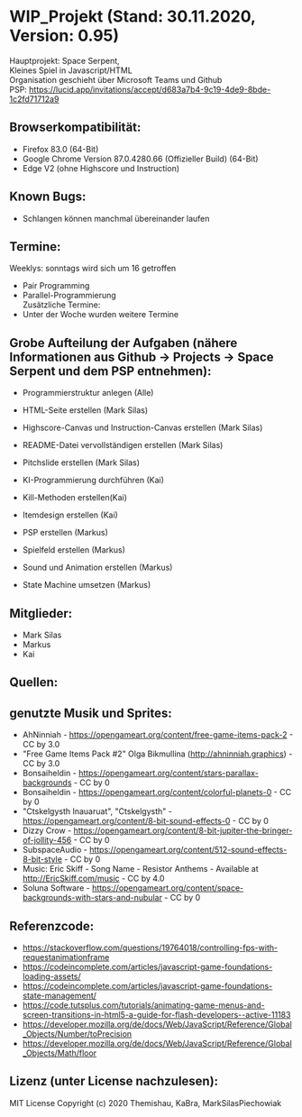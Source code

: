# WIP_Projekt (Stand: 30.11.2020, Version: 0.95)
Hauptprojekt: Space Serpent, <br/>
Kleines Spiel in Javascript/HTML <br/>
Organisation geschieht über Microsoft Teams und Github <br/>
PSP: https://lucid.app/invitations/accept/d683a7b4-9c19-4de9-8bde-1c2fd71712a9
<br/>

## Browserkompatibilität:
- Firefox 83.0 (64-Bit)
- Google Chrome Version 87.0.4280.66 (Offizieller Build) (64-Bit)
- Edge V2 (ohne Highscore und Instruction)



## Known Bugs:
- Schlangen können manchmal übereinander laufen




## Termine:
Weeklys: sonntags wird sich um 16 getroffen <br/>
- Pair Programming <br/>
- Parallel-Programmierung <br/>
Zusätzliche Termine: <br/>
- Unter der Woche wurden weitere Termine <br/>


## Grobe Aufteilung der Aufgaben (nähere Informationen aus Github -> Projects -> Space Serpent und dem PSP entnehmen): 
- Programmierstruktur anlegen (Alle)

- HTML-Seite erstellen (Mark Silas)
- Highscore-Canvas und Instruction-Canvas erstellen (Mark Silas)
- README-Datei vervollständigen erstellen (Mark Silas)
- Pitchslide erstellen (Mark Silas)

- KI-Programmierung durchführen (Kai)
- Kill-Methoden erstellen(Kai)
- Itemdesign erstellen (Kai) 

- PSP erstellen (Markus)
- Spielfeld erstellen (Markus)
- Sound und Animation erstellen (Markus)
- State Machine umsetzen (Markus)

## Mitglieder:
- Mark Silas
- Markus 
- Kai

## Quellen:
## genutzte Musik und Sprites:
- AhNinniah - https://opengameart.org/content/free-game-items-pack-2 - CC by 3.0
- "Free Game Items Pack #2" Olga Bikmullina (http://ahninniah.graphics) - CC by 3.0
- Bonsaiheldin - https://opengameart.org/content/stars-parallax-backgrounds - CC by 0
- Bonsaiheldin - https://opengameart.org/content/colorful-planets-0 - CC by 0
- "Ctskelgysth Inauaruat", "Ctskelgysth" - https://opengameart.org/content/8-bit-sound-effects-0 - CC by 0
- Dizzy Crow - https://opengameart.org/content/8-bit-jupiter-the-bringer-of-jollity-456 - CC by 0
- SubspaceAudio - https://opengameart.org/content/512-sound-effects-8-bit-style - CC by 0
- Music: Eric Skiff - Song Name - Resistor Anthems - Available at http://EricSkiff.com/music - CC by 4.0
- Soluna Software - https://opengameart.org/content/space-backgrounds-with-stars-and-nubular - CC by 0

## Referenzcode:
- https://stackoverflow.com/questions/19764018/controlling-fps-with-requestanimationframe
- https://codeincomplete.com/articles/javascript-game-foundations-loading-assets/
- https://codeincomplete.com/articles/javascript-game-foundations-state-management/
- https://code.tutsplus.com/tutorials/animating-game-menus-and-screen-transitions-in-html5-a-guide-for-flash-developers--active-11183
- https://developer.mozilla.org/de/docs/Web/JavaScript/Reference/Global_Objects/Number/toPrecision
- https://developer.mozilla.org/de/docs/Web/JavaScript/Reference/Global_Objects/Math/floor

## Lizenz (unter License nachzulesen): 

MIT License
Copyright (c) 2020 Themishau, KaBra, MarkSilasPiechowiak